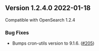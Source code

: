 ## Version 1.2.4.0 2022-01-18

Compatible with OpenSearch 1.2.4

### Bug Fixes

* Bumps cron-utils version to 9.1.6. ([#205](https://github.com/opensearch-project/alerting/pull/274))